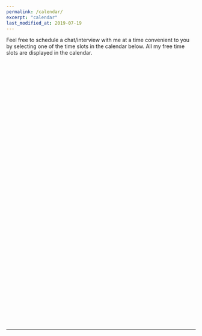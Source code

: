 ```yaml
---
permalink: /calendar/
excerpt: "calendar"
last_modified_at: 2019-07-19
---
```


Feel free to schedule a chat/interview with me at a time convenient to you by selecting one of the time slots in the calendar below. All my free time slots are displayed in the calendar.     

<!-- Calendly inline widget begin -->
<div class="calendly-inline-widget" data-url="https://calendly.com/adai/chat?hide_event_type_details=1" style="min-width:320px;height:700px;"></div>
<script type="text/javascript" src="https://assets.calendly.com/assets/external/widget.js"></script>
<!-- Calendly inline widget end -->

---
